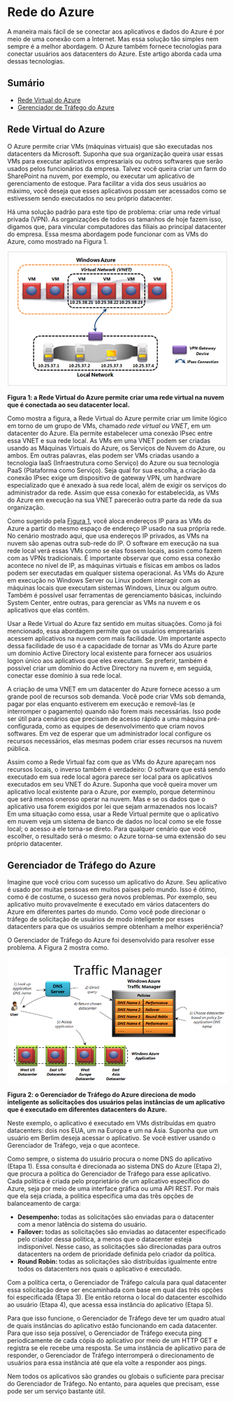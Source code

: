 # Rede do Azure

A maneira mais fácil de se conectar aos aplicativos e dados do Azure é por meio de uma conexão com a Internet. Mas essa solução tão simples nem sempre é a melhor abordagem. O Azure também fornece tecnologias para conectar usuários aos datacenters do Azure. Este artigo aborda cada uma dessas tecnologias.

## Sumário

-   [Rede Virtual do Azure][]
-   [Gerenciador de Tráfego do Azure][]

<a name="Vnet"></a>

## Rede Virtual do Azure

O Azure permite criar VMs (máquinas virtuais) que são executadas nos datacenters da Microsoft. Suponha que sua organização queira usar essas VMs para executar aplicativos empresariais ou outros softwares que serão usados pelos funcionários da empresa. Talvez você queira criar um farm do SharePoint na nuvem, por exemplo, ou executar um aplicativo de gerenciamento de estoque. Para facilitar a vida dos seus usuários ao máximo, você deseja que esses aplicativos possam ser acessados como se estivessem sendo executados no seu próprio datacenter.

Há uma solução padrão para este tipo de problema: criar uma rede virtual privada (VPN). As organizações de todos os tamanhos de hoje fazem isso, digamos que, para vincular computadores das filiais ao principal datacenter do empresa. Essa mesma abordagem pode funcionar com as VMs do Azure, como mostrado na Figura 1.

<a name="Fig1"></a>

![01\_Networking][]

**Figura 1: a Rede Virtual do Azure permite criar uma rede virtual na nuvem que é conectada ao seu datacenter local.**

Como mostra a figura, a Rede Virtual do Azure permite criar um limite lógico em torno de um grupo de VMs, chamado *rede virtual ou VNET*, em um datacenter do Azure. Ela permite estabelecer uma conexão IPsec entre essa VNET e sua rede local. As VMs em uma VNET podem ser criadas usando as Máquinas Virtuais do Azure, os Serviços de Nuvem do Azure, ou ambos. Em outras palavras, elas podem ser VMs criadas usando a tecnologia IaaS (Infraestrutura como Serviço) do Azure ou sua tecnologia PaaS (Plataforma como Serviço).
Seja qual for sua escolha, a criação da conexão IPsec exige um dispositivo de gateway VPN, um hardware especializado que é anexado à sua rede local, além de exigir os serviços do administrador da rede. Assim que essa conexão for estabelecida, as VMs do Azure em execução na sua VNET parecerão outra parte da rede da sua organização.

Como sugerido pela [Figura 1][], você aloca endereços IP para as VMs do Azure a partir do mesmo espaço de endereço IP usado na sua própria rede. No cenário mostrado aqui, que usa endereços IP privados, as VMs na nuvem são apenas outra sub-rede do IP. O software em execução na sua rede local verá essas VMs como se elas fossem locais, assim como fazem com as VPNs tradicionais. É importante observar que como essa conexão acontece no nível de IP, as máquinas virtuais e físicas em ambos os lados podem ser executadas em qualquer sistema operacional. As VMs do Azure em execução no Windows Server ou Linux podem interagir com as máquinas locais que executam sistemas Windows, Linux ou algum outro. Também é possível usar ferramentas de gerenciamento básicas, incluindo System Center, entre outras, para gerenciar as VMs na nuvem e os aplicativos que elas contêm.

Usar a Rede Virtual do Azure faz sentido em muitas situações. Como já foi mencionado, essa abordagem permite que os usuários empresariais acessem aplicativos na nuvem com mais facilidade. Um importante aspecto dessa facilidade de uso é a capacidade de tornar as VMs do Azure parte um domínio Active Directory local existente para fornecer aos usuários logon único aos aplicativos que eles executam. Se preferir, também é possível criar um domínio do Active Directory na nuvem e, em seguida, conectar esse domínio à sua rede local.

A criação de uma VNET em um datacenter do Azure fornece acesso a um grande pool de recursos sob demanda. Você pode criar VMs sob demanda, pagar por elas enquanto estiverem em execução e removê-las (e interromper o pagamento) quando não forem mais necessárias. Isso pode ser útil para cenários que precisam de acesso rápido a uma máquina pré-configurada, como as equipes de desenvolvimento que criam novos softwares. Em vez de esperar que um administrador local configure os recursos necessários, elas mesmas podem criar esses recursos na nuvem pública.

Assim como a Rede Virtual faz com que as VMs do Azure apareçam nos recursos locais, o inverso também é verdadeiro: O software que está sendo executado em sua rede local agora parece ser local para os aplicativos executados em seu VNET do Azure. Suponha que você queira mover um aplicativo local existente para o Azure, por exemplo, porque determinou que será menos oneroso operar na nuvem. Mas e se os dados que o aplicativo usa forem exigidos por lei que sejam armazenados nos locais? Em uma situação como essa, usar a Rede Virtual permite que o aplicativo em nuvem veja um sistema de banco de dados no local como se ele fosse local; o acesso a ele torna-se direto. Para qualquer cenário que você escolher, o resultado será o mesmo: o Azure torna-se uma extensão do seu próprio datacenter.

<a name="TrafficMngr"></a>

## Gerenciador de Tráfego do Azure

Imagine que você criou com sucesso um aplicativo do Azure. Seu aplicativo é usado por muitas pessoas em muitos países pelo mundo. Isso é ótimo, como é de costume, o sucesso gera novos problemas. Por exemplo, seu aplicativo muito provavelmente é executado em vários datacenters do Azure em diferentes partes do mundo. Como você pode direcionar o tráfego de solicitação de usuários de modo inteligente por esses datacenters para que os usuários sempre obtenham a melhor experiência?

O Gerenciador de Tráfego do Azure foi desenvolvido para resolver esse problema. A Figura 2 mostra como.

<a name="Fig3"></a>

![03\_TrafficManager][]

**Figura 2: o Gerenciador de Tráfego do Azure direciona de modo inteligente as solicitações dos usuários pelas instâncias de um aplicativo que é executado em diferentes datacenters do Azure.**

Neste exemplo, o aplicativo é executado em VMs distribuídas em quatro datacenters: dois nos EUA, um na Europa e um na Ásia. Suponha que um usuário em Berlim deseja acessar o aplicativo. Se você estiver usando o Gerenciador de Tráfego, veja o que acontece.

Como sempre, o sistema do usuário procura o nome DNS do aplicativo (Etapa 1). Essa consulta é direcionada ao sistema DNS do Azure (Etapa 2), que procura a política do Gerenciador de Tráfego para esse aplicativo. Cada política é criada pelo proprietário de um aplicativo específico do Azure, seja por meio de uma interface gráfica ou uma API REST. Por mais que ela seja criada, a política especifica uma das três opções de balanceamento de carga:

-   **Desempenho:** todas as solicitações são enviadas para o datacenter com a menor latência do sistema do usuário.
-   **Failover:** todas as solicitações são enviadas ao datacenter especificado pelo criador dessa política, a menos que o datacenter esteja indisponível. Nesse caso, as solicitações são direcionadas para outros datacenters na ordem de prioridade definida pelo criador da política.
-   **Round Robin:** todas as solicitações são distribuídas igualmente entre todos os datacenters nos quais o aplicativo é executado.

Com a política certa, o Gerenciador de Tráfego calcula para qual datacenter essa solicitação deve ser encaminhada com base em qual das três opções foi especificada (Etapa 3). Ele então retorna o local do datacenter escolhido ao usuário (Etapa 4), que acessa essa instância do aplicativo (Etapa 5).

Para que isso funcione, o Gerenciador de Tráfego deve ter um quadro atual de quais instâncias do aplicativo estão funcionando em cada datacenter. Para que isso seja possível, o Gerenciador de Tráfego executa ping periodicamente de cada cópia do aplicativo por meio de um HTTP GET e registra se ele recebe uma resposta. Se uma instância de aplicativo para de responder, o Gerenciador de Tráfego interromperá o direcionamento de usuários para essa instância até que ela volte a responder aos pings.

Nem todos os aplicativos são grandes ou globais o suficiente para precisar do Gerenciador de Tráfego. No entanto, para aqueles que precisam, esse pode ser um serviço bastante útil.

  [Rede Virtual do Azure]: #Vnet
  [Gerenciador de Tráfego do Azure]: #TrafficMngr
  [01\_Networking]: ./media/azure-networking/Networking_01Networking.png
  [Figura 1]: #Fig1
  [03\_TrafficManager]: ./media/azure-networking/Networking_03TrafficManager.png
